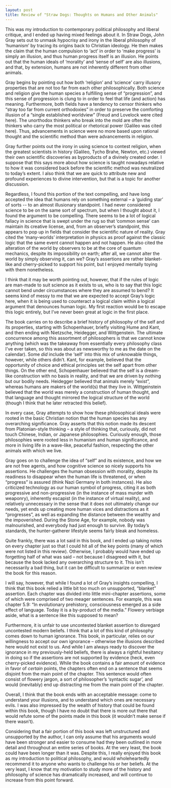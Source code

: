 ```yaml
---
layout: post
title: Review of "Straw Dogs: Thoughts on Humans and Other Animals"
---
```


This was my introduction to contemporary political philosophy and liberal critique, and I ended up having mixed feelings about it. In Straw Dogs, John Gray sets out to unmask hypocrisy and irony in the liberal philosophy of ‘humanism’ by tracing its origins back to Christian ideology. He then makes the claim that the human compulsion to ‘act’ in order to ‘make progress’ is simply an illusion, and thus human progress itself is an illusion. He points out that the human ideals of ‘morality’ and ‘sense of self’ are also illusions, and that, by extension, humans are not inherently different from other animals.

Gray begins by pointing out how both ‘religion’ and ‘science’ carry illusory properties that are not too far from each other philosophically. Both science and religion give the human species a fulfilling sense of “progression”, and this sense of progression is clung to in order to feel that life (and action) has meaning.  Furthermore, both fields have a tendency to censor thinkers who “stray too far from current orthodoxies” in order to preserve the comforting illusion of a “single established worldview” (Freud and Lovelock were cited here). The unorthodox thinkers who break into the mold are often the thinkers who carry the most political or rhetorical power (Galileo was cited here). Thus, advancements in science were no more based upon rational thought and the scientific method than were advancements in religion.

Gray further points out the irony in using science to contest religion, when the greatest scientists in history (Galileo, Tycho Brahe, Newton, etc.) viewed their own scientific discoveries as byproducts of a divinely created order. I suppose that this says more about how science is taught nowadays relative to how it was considered back before the scientific method was neutralized to today’s extent. I also think that we are quick to attribute new and profound experiences to divine intervention, but that is a topic for another discussion.

Regardless, I found this portion of the text compelling, and have long accepted the idea that humans rely on something external – a ‘guiding star’ of sorts -- to an almost illusionary standpoint. I had never considered science to be on the same sort of spectrum, but when I thought about it, I found the argument to be compelling. There seems to be a lot of logical fallacy in science that is swept under the rug so that ‘common sense’ can maintain its creative license, and, from an observer’s standpoint, this appears to pop up in fields that consider the scientific nature of reality. Gray cited the ‘many-worlds’ interpretation in physics as proof against the classic logic that the same event cannot happen and not happen. He also cited the alteration of the world by observers to be at the core of quantum mechanics, despite its impossibility on earth; after all, we cannot alter the world by simply observing it, can we? Gray’s assertions are rather blanket-like and cherry-picked to support his point, but I enjoyed mentally toying with them nonetheless.

I think that it may be worth pointing out, however, that if the rules of logic are man-made to suit science as it exists to us, who is to say that this logic cannot bend under circumstances where they are assumed to bend? It seems kind of messy to me that we are expected to accept Gray’s logic here, when it is being used to counteract a logical claim within a logical argument that denounces human logic. My first reaction would be to escape this logic entirely, but I’ve never been great at logic in the first place.

The book carries on to describe a brief history of philosophy of the self and its properties, starting with Schopenhauer, briefly visiting Hume and Kant, and then ending with Nietzsche, Heidegger, and Wittgenstein. The ultimate concurrence among this assortment of philosophers is that we cannot know anything (which was the takeaway from essentially every philosophy class I've ever taken, so this was about as newsworthy to me as the date on the calendar). Some *did* include the ‘self’ into this mix of unknowable things, however, while others didn’t. Kant, for example, believed that the opportunity of choice and ethical principles set the self apart from other things. On the other end, Schopenhauer believed that the self is a dream-like construction with no basis in reality, and that we are driven by nothing but our bodily needs. Heidegger believed that animals merely “exist”, whereas humans are makers of the world(s) that they live in. Wittgeinstein believed that the world was merely a construction of human thought, and that language and thought mirrored the logical structure of the world (though I think that he later retracted this belief). 

In every case, Gray attempts to show how these philosophical ideals were rooted in the basic Christian notion that the human species has any overarching significance. Gray asserts that this notion made its descent from Platonian-style thinking – a style of thinking that, curiously, did not touch Chinese, Indian, or Japanese philosophies. Curiously enough, those philosophies were rooted less in humanism and human significance, and more in living life in a wave-like, peaceful fashion, respecting the other animals with which we live.

Gray goes on to challenge the idea of “self” and its existence, and how we are not free agents, and how cognitive science so nicely supports his assertions. He challenges the human obsession with morality, despite its readiness to disappear when the human life is threatened, or when “progress” is assured (think Nazi Germany in both instances). He also criticized technology as our human symbol of progress, citing it as both progressive and non-progressive (in the instance of mass murder with weaponry), inherently escapist (in the instance of virtual reality), and relatively unnecessary in the sense that it does not ultimately change our needs, yet ends up creating more human vices and distractions as it “progresses”, as well as expanding the distance between the wealthy and the impoverished. During the Stone Age, for example, nobody was malnourished, and everybody had just enough to survive. By today’s standards, the hunter-gatherer lifestyle seems fairly bleak and homeless.

Quite frankly, there was a lot said in this book, and I ended up taking notes on every chapter just so that I could hit all of the key points (many of which were not listed in this review). Otherwise, I probably would have ended up forgetting half of what was said – not because I disagreed with it, but because the book lacked any overarching structure to it. This isn’t necessarily a bad thing, but it can be difficult to summarize or even review the book for this reason.

I will say, however, that while I found a lot of Gray’s insights compelling, I think that this book relied a little bit too much on unsupported, “blanket” assertion. Each chapter was divided into little mini-chapter assertions, some of which were comprised of two meager sentences. For example, this was chapter 5.9: “In evolutionary prehistory, consciousness emerged as a side effect of language. Today it is a by-product of the media.” Flowery verbiage aside, what is a sentence like this supposed to mean?

Furthermore, it is unfair to use uncontested blanket assertion to disregard uncontested modern beliefs. I think that a lot of this kind of philosophy comes down to human ignorance. This book, in particular, relies on our willingness to accept our own ignorance – otherwise the illusions described here would not exist to us. And while I am always ready to discover the ignorance in my previously-held beliefs, there is always a rightful hesitancy in doing so if the assertions are not supported by evidence (heck, even cherry-picked evidence). While the book contains a fair amount of evidence in favor of *certain* points, the chapters often end on a sentence that seems disjoint from the main point of the chapter. This sentence would often consist of flowery jargon, a sort of philosopher’s ‘syntactic sugar’, and would (inevitably) end up distracting me from the main point of the chapter.

Overall, I think that the book ends with an acceptable message: come to understand your illusions, and to understand which ones are necessary evils. I was also impressed by the wealth of history that could be found within this book, though I have no doubt that there is more out there that would refute some of the points made in this book (it wouldn’t make sense if there wasn’t).

Considering that a fair portion of this book was left unstructured and unsupported by the author, I can only assume that his arguments would have been stronger and easier to consume had they been outlined in more detail and throughout an entire series of books. At the very least, the book could have been longer than it was. Despite this, I really enjoyed this book as my introduction to political philosophy, and would wholeheartedly recommend it to anyone who wants to challenge his or her beliefs. At the very least, I know that my motivation to study more of the history and philosophy of science has dramatically increased, and will continue to increase from this point forward.
